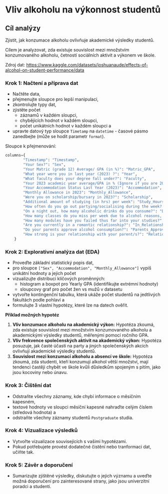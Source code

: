 
# Vliv alkoholu na výkonnost studentů

## Cíl analýzy
Zjistit, jak konzumace alkoholu ovlivňuje akademické výsledky studentů. 

Cílem je analyzovat, zda existuje souvislost mezi množstvím konzumovaného alkoholu, četností sociálních aktivit a výkonem ve škole.

Zdroj dat: https://www.kaggle.com/datasets/joshuanaude/effects-of-alcohol-on-student-performance/data


### Krok 1: Načtení a příprava dat

- Načtěte data,
- přejmenujte sloupce pro lepší manipulaci,
- zkontrolujte typy dat,
- zjistěte počet 
  - záznamů v každém sloupci,
  - chybějících hodnot v každém sloupci,
  - počet unikátních hodnot v každém sloupci a 
- upravte datový typ sloupce `Timetamp` na `datetime` - časové pásmo zanedbejte (může se hodit parametr `format`).

Sloupce k přejmenování:
```py
columns={
        "Timestamp": "Timestamp",
        "Your Sex?": "Sex",
        "Your Matric (grade 12) Average/ GPA (in %)": "Matric_GPA",
        "What year were you in last year (2023) ?": "Year",
        "What faculty does your degree fall under?": "Faculty",
        "Your 2023 academic year average/GPA in % (Ignore if you are 2024 1st year student)": "Yearly_GPA",
        "Your Accommodation Status Last Year (2023)": "Accommodation",
        "Monthly Allowance in 2023": "Monthly_Allowance",
        "Were you on scholarship/bursary in 2023?": "Scholarship",
        "Additional amount of studying (in hrs) per week": "Study_Hours",
        "How often do you go out partying/socialising during the week? ": "Socialising_Frequency",
        "On a night out, how many alcoholic drinks do you consume?": "Drinks_Per_Night",
        "How many classes do you miss per week due to alcohol reasons, (i.e: being hungover or too tired?)": "Missed_Classes",
        "How many modules have you failed thus far into your studies?": "Modules_Failed",
        "Are you currently in a romantic relationship?": "In_Relationship",
        "Do your parents approve alcohol consumption?": "Parents_Approve",
        "How strong is your relationship with your parent/s?": "Relationship_Parents",
    }
```


### Krok 2: Explorativní analýza dat (EDA)
- Proveďte základní statistický popis dat, 
- pro sloupce `["Sex", "Accommodation", "Monthly_Allowance"]` vypiš unikátní hodnoty a jejich počet
- vizualizujte distribuci klíčových proměnných:
  - histogram a boxpot pro Yearly GPA (identifikujte extrémní hodnoty)
  - sloupcovy graf pro počet žen vs mužů v datasetu
- vytvořte kontingenční tabulku, která ukáže počet studentů na jedtlivých fakultách podle pohlaví a
- formulujte 3 vlastní hypotézy, které lze na datech ověřit.


**Příklad možných hypotéz**
1. **Vliv konzumace alkoholu na akademický výkon:** Hypotéza zkoumá, zda existuje souvislost mezi množstvím konzumovaného alkoholu a akademickými výsledky studentů, měřenými pomocí ročního GPA.
2. **Vliv frekvence společenských aktivit na akademický výkon:** Hypotéza posuzuje, jak časté účasti na party a jiných společenských akcích ovlivňují akademické výsledky studentů.
3. **Souvislost mezi konzumací alkoholu a absencí ve škole:** Hypotéza zkoumá, zda studenti, kteří konzumují alkohol větší množství, mají tendenci častěji chybět ve škole kvůli důsledkům spojeným s pitím, jako jsou kocoviny nebo únavu.


### Krok 3: Čištění dat
- Odstraňte všechny záznamy, kde chybí informace o měsíčním kapesném,
- textové hodnoty ve sloupci měsíční kapesné nahraďte celým číslem (středová hodnota) a
- odstraňte všechny záznamy studentů `Postgraduate` studia.

### Krok 4: Vizualizace výsledků
- Vytvořte vizualizace souvisejících s vašimi hypotézami.
- Pokud potřebujete provést dodatečné čistění nebo tranformaci dat, učiňte tak.

### Krok 5: Závěr a doporučení
- Sumarizujte zjištěné výsledky, diskutujte o jejich významu a uveďte možná doporučení pro zainteresované strany, jako jsou univerzitní poradci a studenti.
